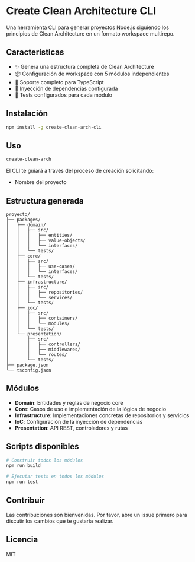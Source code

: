 # Create Clean Architecture CLI

Una herramienta CLI para generar proyectos Node.js siguiendo los principios de Clean Architecture en un formato workspace multirepo.

## Características

- ✨ Genera una estructura completa de Clean Architecture
- 📦 Configuración de workspace con 5 módulos independientes
- 🚀 Soporte completo para TypeScript
- 🔄 Inyección de dependencias configurada
- 📝 Tests configurados para cada módulo

## Instalación

```bash
npm install -g create-clean-arch-cli
```

## Uso

```bash
create-clean-arch
```

El CLI te guiará a través del proceso de creación solicitando:
- Nombre del proyecto

## Estructura generada

```
proyecto/
├── packages/
│   ├── domain/
│   │   ├── src/
│   │   │   ├── entities/
│   │   │   ├── value-objects/
│   │   │   └── interfaces/
│   │   └── tests/
│   ├── core/
│   │   ├── src/
│   │   │   ├── use-cases/
│   │   │   └── interfaces/
│   │   └── tests/
│   ├── infrastructure/
│   │   ├── src/
│   │   │   ├── repositories/
│   │   │   └── services/
│   │   └── tests/
│   ├── ioc/
│   │   ├── src/
│   │   │   ├── containers/
│   │   │   └── modules/
│   │   └── tests/
│   └── presentation/
│       ├── src/
│       │   ├── controllers/
│       │   ├── middlewares/
│       │   └── routes/
│       └── tests/
├── package.json
└── tsconfig.json
```

## Módulos

- **Domain**: Entidades y reglas de negocio core
- **Core**: Casos de uso e implementación de la lógica de negocio
- **Infrastructure**: Implementaciones concretas de repositorios y servicios
- **IoC**: Configuración de la inyección de dependencias
- **Presentation**: API REST, controladores y rutas

## Scripts disponibles

```bash
# Construir todos los módulos
npm run build

# Ejecutar tests en todos los módulos
npm run test
```

## Contribuir

Las contribuciones son bienvenidas. Por favor, abre un issue primero para discutir los cambios que te gustaría realizar.

## Licencia

MIT
